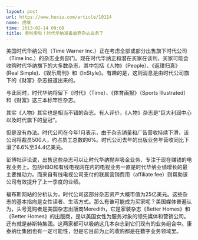 ```yaml
---
layout: post
url: https://www.huxiu.com/article/10114
name: 虎嗅
time: 2013-02-14 09:08
title: 卖啦卖啦！时代华纳准备放弃杂志业务了
---
```

美国时代华纳公司（Time Warner Inc.）正在考虑全部或部分出售旗下时代公司（Time Inc.）的杂志业务部门。现在时代华纳正和潜在买家在谈判，买家可能会收购时代华纳旗下的大多数杂志，其中包括《人物》（People）、《返璞归真》(Real Simple)、《娱乐周刊》和《InStyle》。有趣的是，这则消息是由时代公司旗下的《财富》杂志报道出来的。

与此同时，时代华纳将留下《时代》（Time）、《体育画报》（Sports Illustrated）和《财富》这三本标竿性杂志。

其实《人物》其实也是相当不错的杂志。有人评价，《人物》杂志是“巨大利润中心以及时代旗下的皇冠”。

但是没有办法。时代公司在今年1月表示，由于杂志销量和广告营收持续下滑，该公司将裁员500人，约占员工总数的6%。时代公司去年的出版业务年营收同比下滑了6.6%至34.4亿美元。

彭博社评论说，出售这些杂志可以让时代华纳抛弃吸金业务、专注于现在赚钱的电视业务上。包括HBO和有线电视网在内的电视业务一直是时代华纳业绩增长的最主要推动力。而来自有线电视公司支付的联属营销费用（affiliate fee）则帮助该公司有效提升了上一季度的业绩。

福布斯网站的分析认为，时代公司这部分杂志资产大概市值为25亿美元。这些杂志的基本指向是女性读者、生活方式。那么有谁可能成为买家呢？美国媒体普遍认为，头号竞购者是美国杂志出版商Meredith，它是家装杂志《Better Homes》和《Better Homes》的出版商，是以美国女性为服务对象的领先媒体和营销公司。还有就是赫斯特集团。这两家都可以吸纳这几本杂志到它们现有的业务组合中。康泰纳仕集团也有一定可能性，但是它目前为止的收购都是在数字业务领域里。

